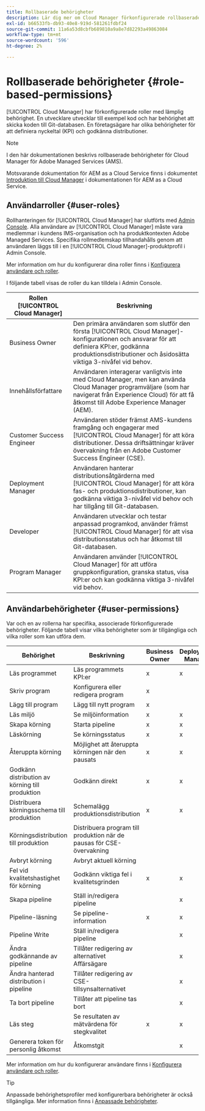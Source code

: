 ```yaml
---
title: Rollbaserade behörigheter
description: Lär dig mer om Cloud Manager förkonfigurerade rollbaserade behörigheter för att hantera åtkomst till dina molnresurser.
exl-id: b66533fb-db93-40e8-919d-581261fdbf24
source-git-commit: 11a6a53d8cbfb689810a9a8e7d82293a49863084
workflow-type: tm+mt
source-wordcount: '596'
ht-degree: 2%

---
```



# Rollbaserade behörigheter {#role-based-permissions}

[!UICONTROL Cloud Manager] har förkonfigurerade roller med lämplig behörighet. En utvecklare utvecklar till exempel kod och har behörighet att skicka koden till Git-databasen. En företagsägare har olika behörigheter för att definiera nyckeltal (KPI) och godkänna distributioner.

>[!NOTE]
>
>I den här dokumentationen beskrivs rollbaserade behörigheter för Cloud Manager för Adobe Managed Services (AMS).
>
>Motsvarande dokumentation för AEM as a Cloud Service finns i dokumentet [Introduktion till Cloud Manager](https://experienceleague.adobe.com/en/docs/experience-manager-cloud-service/content/onboarding/concepts/cloud-manager-introduction#role-based-permissions) i dokumentationen för AEM as a Cloud Service.

## Användarroller {#user-roles}

Rollhanteringen för [!UICONTROL Cloud Manager] har slutförts med [Admin Console](https://helpx.adobe.com/enterprise/using/admin-console.html). Alla användare av [!UICONTROL Cloud Manager] måste vara medlemmar i kundens IMS-organisation och ha produktkontexten Adobe Managed Services. Specifika rollmedlemskap tillhandahålls genom att användaren läggs till i en [!UICONTROL Cloud Manager]-produktprofil i Admin Console.

Mer information om hur du konfigurerar dina roller finns i [Konfigurera användare och roller](/help/requirements/users-and-roles.md).

I följande tabell visas de roller du kan tilldela i Admin Console.

| Rollen [!UICONTROL Cloud Manager] | Beskrivning |
|---|---|
| Business Owner | Den primära användaren som slutför den första [!UICONTROL Cloud Manager]-konfigurationen och ansvarar för att definiera KPI:er, godkänna produktionsdistributioner och åsidosätta viktiga 3-nivåfel vid behov. |
| Innehållsförfattare | Användaren interagerar vanligtvis inte med Cloud Manager, men kan använda Cloud Manager programväljare (som har navigerat från Experience Cloud) för att få åtkomst till Adobe Experience Manager (AEM). |
| Customer Success Engineer | Användaren stöder främst AMS-kundens framgång och engagerar med [!UICONTROL Cloud Manager] för att köra distributioner. Dessa driftsättningar kräver övervakning från en Adobe Customer Success Engineer (CSE). |
| Deployment Manager | Användaren hanterar distributionsåtgärderna med [!UICONTROL Cloud Manager] för att köra fas- och produktionsdistributioner, kan godkänna viktiga 3-nivåfel vid behov och har tillgång till Git-databasen. |
| Developer | Användaren utvecklar och testar anpassad programkod, använder främst [!UICONTROL Cloud Manager] för att visa distributionsstatus och har åtkomst till Git-databasen. |
| Program Manager | Användaren använder [!UICONTROL Cloud Manager] för att utföra gruppkonfiguration, granska status, visa KPI:er och kan godkänna viktiga 3-nivåfel vid behov. |

## Användarbehörigheter {#user-permissions}

Var och en av rollerna har specifika, associerade förkonfigurerade behörigheter. Följande tabell visar vilka behörigheter som är tillgängliga och vilka roller som kan utföra dem.

| Behörighet | Beskrivning | Business Owner | Deployment Manager | Program Manager | Developer | ÄRENDE |
| --- | --- | --- | --- | --- | --- | --- |
| Läs programmet | Läs programmets KPI:er | x | x | x | x | x |
| Skriv program | Konfigurera eller redigera program | x | | | | |
| Lägg till program | Lägg till nytt program | x | | | | |
| Läs miljö | Se miljöinformation | x | x | x | x | x |
| Skapa körning | Starta pipeline | x | x | x | | |
| Läskörning | Se körningsstatus | x | x | x | x | x |
| Återuppta körning | Möjlighet att återuppta körningen när den pausats | x | x | x | | x |
| Godkänn distribution av körning till produktion | Godkänn direkt | x | x | x | | |
| Distribuera körningsschema till produktion | Schemalägg produktionsdistribution | x | x | x | | x |
| Körningsdistribution till produktion | Distribuera program till produktion när de pausas för CSE-övervakning | | | | | x |
| Avbryt körning | Avbryt aktuell körning | | | x | | |
| Fel vid kvalitetshastighet för körning | Godkänn viktiga fel i kvalitetsgrinden | x | x | x | | |
| Skapa pipeline | Ställ in/redigera pipeline | | x | | | |
| Pipeline-läsning | Se pipeline-information | x | x | x | x | x |
| Pipeline Write | Ställ in/redigera pipeline | | x | | | |
| Ändra godkännande av pipeline | Tillåter redigering av alternativet Affärsägare | | x | | | |
| Ändra hanterad distribution i pipeline | Tillåter redigering av CSE-tillsynsalternativet | | x | | | |
| Ta bort pipeline | Tillåter att pipeline tas bort | | x | | | |
| Läs steg | Se resultaten av mätvärdena för stegkvalitet | x | x | x | x | x |
| Generera token för personlig åtkomst | Åtkomstgit | | x | | x | |

Mer information om hur du konfigurerar användare finns i [Konfigurera användare och roller](/help/requirements/users-and-roles.md).

>[!TIP]
>
>Anpassade behörighetsprofiler med konfigurerbara behörigheter är också tillgängliga. Mer information finns i [Anpassade behörigheter](/help/using/custom-permissions.md).
